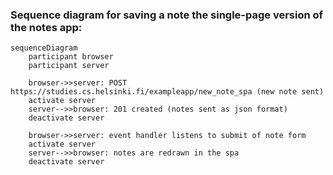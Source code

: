 ### Sequence diagram for saving a note the single-page version of the notes app:

```mermaid
sequenceDiagram
    participant browser
    participant server

    browser->>server: POST https://studies.cs.helsinki.fi/exampleapp/new_note_spa (new note sent)
    activate server
    server-->>browser: 201 created (notes sent as json format)
    deactivate server

    browser->>server: event handler listens to submit of note form
    activate server
    server-->>browser: notes are redrawn in the spa
    deactivate server

```
